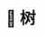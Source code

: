 
# 🌲 树
<STree :data="data"></STree>
<script setup>
import STree from '../../src/tree/src/tree'
  import { ref } from 'vue'
  const data = ref([
    {
      label: 'docs',
      id: 'docs'
    },
    {
      label: 'packages',
      id: 'packages',
      expanded: true,
      children: [
        {
          label: 'plugin-vue',
          id: 'plugin-vue'
        },
        {
          label: 'vite',
          id: 'vite',
          expanded: true,
          children: [
            {
              label: 'src',
              id: 'src'
            },
            {
              label: 'README.md',
              id: 'README.md'
            }
          ]
        }
      ]
    },
    {
      label: 'scripts',
      id: 'scripts',
      children: [
        {
          label: 'release.ts',
          id: 'release.ts'
        },
        {
          label: 'verifyCommit.ts',
          id: 'verifyCommit.ts'
        }
      ]
    },
    {
      label: 'pnpm-workspace.yaml',
      id: 'pnpm-workspace.yaml'
    }
  ])
</script>